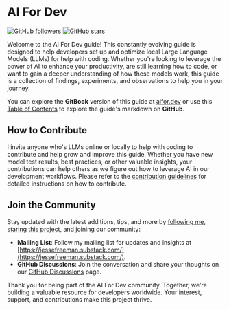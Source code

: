 # AI For Dev

[![GitHub followers](https://img.shields.io/github/followers/jessefreeman?label=Follow&style=social)](https://github.com/jessefreeman) [![GitHub stars](https://img.shields.io/github/stars/jessefreeman/ai-for-dev?label=Star&style=social)](https://github.com/jessefreeman/ai-for-dev)

Welcome to the AI For Dev guide! This constantly evolving guide is designed to help developers set up and optimize local Large Language Models (LLMs) for help with coding. Whether you're looking to leverage the power of AI to enhance your productivity, are still learning how to code, or want to gain a deeper understanding of how these models work, this guide is a collection of findings, experiments, and observations to help you in your journey.

You can explore the **GitBook** version of this guide at [aifor.dev](https://jesse-freeman.gitbook.io/ai-for-dev/) or use this [Table of Contents](SUMMARY.md) to explore the guide's markdown on **GitHub**.

## How to Contribute

I invite anyone who's LLMs online or locally to help with coding to contribute and help grow and improve this guide. Whether you have new model test results, best practices, or other valuable insights, your contributions can help others as we figure out how to leverage AI in our development workflows. Please refer to the [contribution guidelines](CONTRIBUTING.md) for detailed instructions on how to contribute.

## Join the Community

Stay updated with the latest additions, tips, and more by [following me](https://github.com/jessefreeman), [staring this project,](https://github.com/jessefreeman/ai-for-dev) and joining our community:
- **Mailing List**: Follow my mailing list for updates and insights at [https://jessefreeman.substack.com/](https://jessefreeman.substack.com/).
- **GitHub Discussions**: Join the conversation and share your thoughts on our [GitHub Discussions](https://github.com/jessefreeman/ai-for-dev/discussions) page.

Thank you for being part of the AI For Dev community. Together, we're building a valuable resource for developers worldwide. Your interest, support, and contributions make this project thrive.